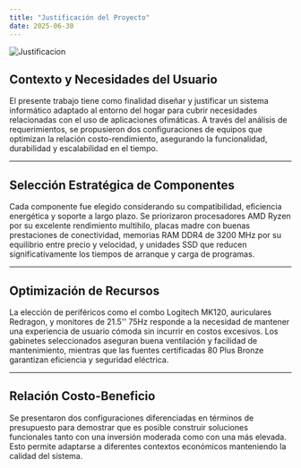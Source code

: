 ```yaml
---
title: "Justificación del Proyecto"
date: 2025-06-30
---
```

![Justificacion](/images/justificacion.jpg)
##  Contexto y Necesidades del Usuario

El presente trabajo tiene como finalidad diseñar y justificar un sistema informático adaptado al entorno del hogar para cubrir necesidades relacionadas con el uso de aplicaciones ofimáticas. A través del análisis de requerimientos, se propusieron dos configuraciones de equipos que optimizan la relación costo-rendimiento, asegurando la funcionalidad, durabilidad y escalabilidad en el tiempo.

---

##  Selección Estratégica de Componentes

Cada componente fue elegido considerando su compatibilidad, eficiencia energética y soporte a largo plazo. Se priorizaron procesadores AMD Ryzen por su excelente rendimiento multihilo, placas madre con buenas prestaciones de conectividad, memorias RAM DDR4 de 3200 MHz por su equilibrio entre precio y velocidad, y unidades SSD que reducen significativamente los tiempos de arranque y carga de programas.

---

##  Optimización de Recursos

La elección de periféricos como el combo Logitech MK120, auriculares Redragon, y monitores de 21.5'' 75Hz responde a la necesidad de mantener una experiencia de usuario cómoda sin incurrir en costos excesivos. Los gabinetes seleccionados aseguran buena ventilación y facilidad de mantenimiento, mientras que las fuentes certificadas 80 Plus Bronze garantizan eficiencia y seguridad eléctrica.

---

##  Relación Costo-Beneficio

Se presentaron dos configuraciones diferenciadas en términos de presupuesto para demostrar que es posible construir soluciones funcionales tanto con una inversión moderada como con una más elevada. Esto permite adaptarse a diferentes contextos económicos manteniendo la calidad del sistema.
